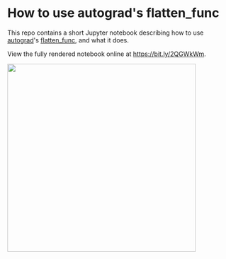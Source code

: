 # How to use autograd's flatten_func

This repo contains a short Jupyter notebook describing how to use [autograd](https://github.com/HIPS/autograd)'s [flatten_func](https://github.com/HIPS/autograd/blob/master/autograd/misc/flatten.py), and what it does.  

View the fully rendered notebook online at https://bit.ly/2QGWkWm.

<img src="https://github.com/jermwatt/autograd_flatten_func_description/blob/master/flattening.png" width="425"/> 

